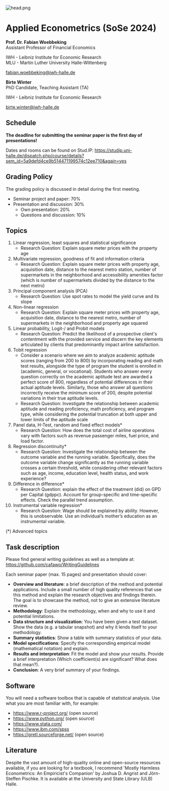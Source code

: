 ![head.png](https://github.com/cafawo/FinancialDataAnalytics/blob/master/figures/head.jpg?raw=1)

# Applied Econometrics (SoSe 2024)

**Prof. Dr. Fabian Woebbeking**</br>
Assistant Professor of Financial Economics

IWH - Leibniz Institute for Economic Research</br>
MLU - Martin Luther University Halle-Wittenberg

fabian.woebbeking@iwh-halle.de


**Birte Winter**</br>
PhD Candidate, Teaching Assistant (TA)

IWH - Leibniz Institute for Economic Research</br>

birte.winter@iwh-halle.de


## Schedule

**The deadline for submitting the seminar paper is the first day of presentations!**

Dates and rooms can be found on Stud.IP: https://studip.uni-halle.de/dispatch.php/course/details?sem_id=5a9defd4ce9b514471199574c12ee710&again=yes


## Grading Policy

The grading policy is discussed in detail during the first meeting.

* Seminar project and paper: 70%
* Presentation and discussion: 30%
	* Own presentation: 20%
	* Questions and discussion: 10%

## Topics

1. Linear regression, least squares and statistical significance
	* Research Question: Explain square meter prices with the property age 
2. Multivariate regression, goodness of fit and information criteria	
	* Research Question: Explain square meter prices with property age, acquisition date, distance to the nearest metro station, number of supermarkets in the neighborhood and accessibility amenities factor (which is number of supermarkets divided by the distance to the next metro) 
3. Principal component analysis (PCA)
	* Research Question: Use spot rates to model the yield curve and its slope 
4. Non-linear regression
	* Research Question: Explain square meter prices with property age, acquisition date, distance to the nearest metro, number of supermarkets in the neighborhood and property age squared 
6. Linear probability, Logit-/ and Probit models
	* Research Question: Predict the likelihood of a prospective client's contentment with the provided service and discern the key elements articulated by clients that predominantly impact airline satisfaction.
5. Tobit regression
	* Consider a scenario where we aim to analyze academic aptitude scores (ranging from 200 to 800) by incorporating reading and math test results, alongside the type of program the student is enrolled in (academic, general, or vocational). Students who answer every question correctly on the academic aptitude test are awarded a perfect score of 800, regardless of potential differences in their actual aptitude levels. Similarly, those who answer all questions incorrectly receive the minimum score of 200, despite potential variations in their true aptitude levels.
	* Research Question: Investigate the relationship between academic aptitude and reading proficiency, math proficiency, and program type, while considering the potential truncation at both upper and lower limits of the aptitude scale
7. Panel data, H-Test, random and fixed effect models*
	* Research Question: How does the total cost of airline operations vary with factors such as revenue passenger miles, fuel price, and load factor.
8. Regression discontinuity*
	* Research Question: Investigate the relationship between the outcome variable and the running variable. Specifically, does the outcome variable change significantly as the running variable crosses a certain threshold, while considering other relevant factors such as age, income, education level, health status, and work experience?
9. Difference in difference*
	* Research Question: explain the effect of the treatment (did) on GPD per Capital (gdppc). Account for group-specific and time-specific effects. Check the parallel trend assumption. 
10. Instrumental variable regression*
	* Research Question: Wage should be explained by ability. However, this is unobservable. Use an individual’s mother’s education as an instrumental variable.

(*) Advanced topics


## Task description

Please find general writing guidelines as well as a template at: https://github.com/cafawo/WritingGuidelines

Each seminar paper (max. 15 pages) and presentation should cover:

* **Overview and literature**: a brief description of the method and potential applications. Include a small number of high quality references that use this method and explain the research objectives and findings therein. The goal is to showcase the method, not to give an extensive literature review.
* **Methodology**: Explain the methodology, when and why to use it and potential limitations.
* **Data structure and visualization**: You have been given a test dataset. Show the data (e.g. a tabular snapshot) and why it lends itself to your methodology.
* **Summary statistics**: Show a table with summary statistics of your data.
* **Model specifications**: Specify the corresponding empirical model (mathematical notation) and explain.
* **Results and interpretation**: Fit the model and show your results. Provide a brief interpretation (Which coefficient(s) are significant? What does that mean?).
* **Conclusion**: A very brief summary of your findings.


## Software

You will need a software toolbox that is capable of statistical analysis. Use what you are most familiar with, for example:
* https://www.r-project.org/ (open source)
* https://www.python.org/ (open source)
* https://www.stata.com/
* https://www.ibm.com/spss
* https://gretl.sourceforge.net/ (open source)


## Literature

Despite the vast amount of high-quality online and open-source resources available, if you are looking for a textbook, I recommend 'Mostly Harmless Econometrics: An Empiricist's Companion' by Joshua D. Angrist and Jörn-Steffen Pischke. It is available at the University and State Library (ULB) Halle.